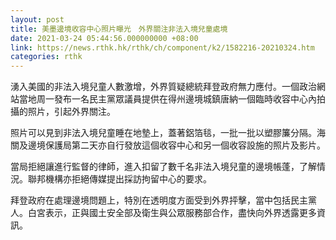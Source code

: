 ```yaml
---
layout: post
title: 美墨邊境收容中心照片曝光　外界關注非法入境兒童處境
date: 2021-03-24 05:44:56.000000000 +08:00
link: https://news.rthk.hk/rthk/ch/component/k2/1582216-20210324.htm
categories: rthk
---
```


湧入美國的非法入境兒童人數激增，外界質疑總統拜登政府無力應付。一個政治網站當地周一發布一名民主黨眾議員提供在得州邊境城鎮唐納一個臨時收容中心內拍攝的照片，引起外界關注。

照片可以見到非法入境兒童睡在地墊上，蓋著鋁箔毯，一批一批以塑膠簾分隔。海關及邊境保護局第二天亦自行發放這個收容中心和另一個收容設施的照片及影片。

當局拒絕讓進行監督的律師，進入扣留了數千名非法入境兒童的邊境帳蓬，了解情況。聯邦機構亦拒絕傳媒提出採訪拘留中心的要求。

拜登政府在處理邊境問題上，特別在透明度方面受到外界抨擊，當中包括民主黨人。白宮表示，正與國土安全部及衛生與公眾服務部合作，盡快向外界透露更多資訊。
